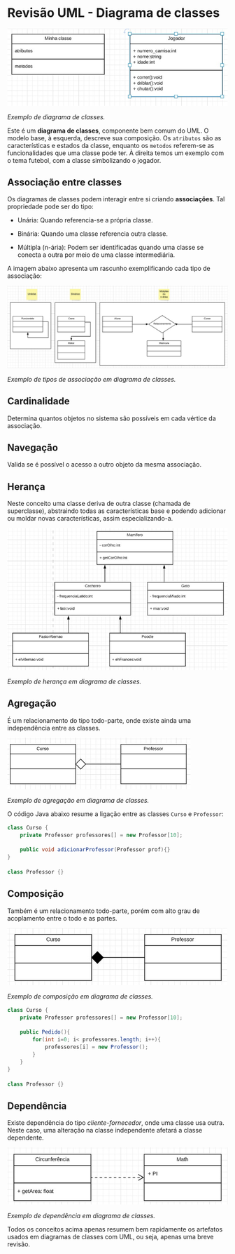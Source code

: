 # Revisão UML - Diagrama de classes

![Exemplo de diagrama de classes](/static/image01.jpeg)

*Exemplo de diagrama de classes.*

Este é um **diagrama de classes**, componente bem comum do UML. O modelo base, à esquerda, descreve sua composição. Os `atributos` são as características e estados da classe, enquanto os `metodos` referem-se as funcionalidades que uma classe pode ter. À direita temos um exemplo com o tema futebol, com a classe simbolizando o jogador.

## Associação entre classes

Os diagramas de classes podem interagir entre si criando **associações**. Tal propriedade pode ser do tipo:

- Unária: Quando referencia-se a própria classe.

- Binária: Quando uma classe referencia outra classe.

- Múltipla (n-ária): Podem ser identificadas quando uma classe se conecta a outra por meio de uma classe intermediária.

A imagem abaixo apresenta um rascunho exemplificando cada tipo de associação:

![Exemplo de associações](/static/image02.jpeg)

*Exemplo de tipos de associação em diagrama de classes.*

## Cardinalidade

Determina quantos objetos no sistema são possíveis em cada vértice da associação.

## Navegação

Valida se é possível o acesso a outro objeto da mesma associação.

## Herança

Neste conceito uma classe deriva de outra classe (chamada de superclasse), abstraindo todas as características base e podendo adicionar ou moldar novas características, assim especializando-a.

![Exemplo de herança](/static/image04.jpeg)

*Exemplo de herança em diagrama de classes.*

## Agregação

É um relacionamento do tipo todo-parte, onde existe ainda uma independência entre as classes.

![Exemplo de agregação](/static/image05.jpeg)

*Exemplo de agregação em diagrama de classes.*

O código Java abaixo resume a ligação entre as classes `Curso` e `Professor`:

```java
class Curso {
    private Professor professores[] = new Professor[10];

    public void adicionarProfessor(Professor prof){}
}

class Professor {}
```

## Composição

Também é um relacionamento todo-parte, porém com alto grau de acoplamento entre o todo e as partes.

![Exemplo de composição](/static/image06.jpeg)

*Exemplo de composição em diagrama de classes.*

```java
class Curso {
    private Professor professores[] = new Professor[10];

    public Pedido(){
        for(int i=0; i< professores.length; i++){
            professores[i] = new Professor();
        }
    }
}

class Professor {}
```

## Dependência

Existe dependência do tipo *cliente-fornecedor*, onde uma classe usa outra. Neste caso, uma alteração na classe independente afetará a classe dependente.

![Exemplo de dependência](/static/image07.jpeg)

*Exemplo de dependência em diagrama de classes.*

Todos os conceitos acima apenas resumem bem rapidamente os artefatos usados em diagramas de classes com UML, ou seja, apenas uma breve revisão.
